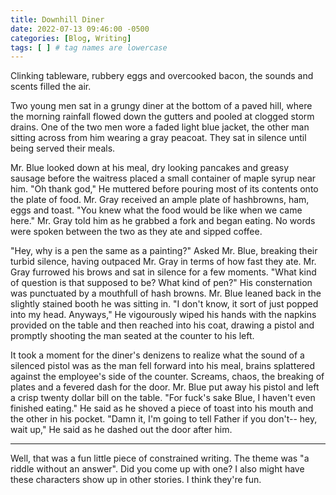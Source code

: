 ```yaml
---
title: Downhill Diner 
date: 2022-07-13 09:46:00 -0500 
categories: [Blog, Writing]
tags: [ ] # tag names are lowercase
---
```


Clinking tableware, rubbery eggs and overcooked bacon, the sounds and scents filled the air.

Two young men sat in a grungy diner at the bottom of a paved hill, where the morning rainfall flowed down the gutters and pooled at clogged storm drains. One of the two men wore a faded light blue jacket, the other man sitting across from him wearing a gray peacoat. They sat in silence until being served their meals. 

Mr. Blue looked down at his meal, dry looking pancakes and greasy sausage before the waitress placed a small container of maple syrup near him. "Oh thank god," He muttered before pouring most of its contents onto the plate of food. Mr. Gray received an ample plate of hashbrowns, ham, eggs and toast. "You knew what the food would be like when we came here." Mr. Gray told him as he grabbed a fork and began eating. No words were spoken between the two as they ate and sipped coffee. 

"Hey, why is a pen the same as a painting?"  Asked Mr. Blue, breaking their turbid silence, having outpaced Mr. Gray in terms of how fast they ate. Mr. Gray furrowed his brows and sat in silence for a few moments. "What kind of question is that supposed to be? What kind of pen?" His consternation was punctuated by a mouthfull of hash browns. Mr. Blue leaned back in the slightly stained booth he was sitting in. "I don't know, it sort of just popped into my head. Anyways," He vigourously wiped his hands with the napkins provided on the table and then reached into his coat, drawing a pistol and promptly shooting the man seated at the counter to his left.

It took a moment for the diner's denizens to realize what the sound of a silenced pistol was as the man fell forward into his meal, brains splattered against the employee's side of the counter. Screams, chaos, the breaking of plates and a fevered dash for the door. Mr. Blue put away his pistol and left a crisp twenty dollar bill on the table. "For fuck's sake Blue, I haven't even finished eating." He said as he shoved a piece of toast into his mouth and the other in his pocket. "Damn it, I'm going to tell Father if you don't-- hey, wait up," He said as he dashed out the door after him.

--- 

Well, that was a fun little piece of constrained writing. The theme was "a riddle without an answer". Did you come up with one? I also might have these characters show up in other stories. I think they're fun.

